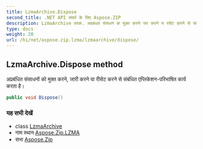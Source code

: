 ```yaml
---
title: LzmaArchive.Dispose
second_title: .NET API संदर्भ के लिए Aspose.ZIP
description: LzmaArchive तरक. अप्रबंधत संसधनं क मुक्त करने जर करने य रसेट करने से संबंधत एप्लकेशनपरभषत कर्य करत है
type: docs
weight: 20
url: /hi/net/aspose.zip.lzma/lzmaarchive/dispose/
---
```

## LzmaArchive.Dispose method

अप्रबंधित संसाधनों को मुक्त करने, जारी करने या रीसेट करने से संबंधित एप्लिकेशन-परिभाषित कार्य करता है।

```csharp
public void Dispose()
```

### यह सभी देखें

* class [LzmaArchive](../)
* नाम स्थान [Aspose.Zip.LZMA](../../lzmaarchive/)
* सभा [Aspose.Zip](../../../)


